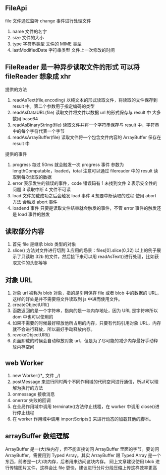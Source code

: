 ## FileApi

file 文件通过监听 change 事件进行处理文件

1. name 文件的名字
2. size 文件的大小
3. type 字符串类型 文件的 MIME 类型
4. lastModifiedDate 字符串类型 文件上一次修改的时间

## FileReader 是一种异步读取文件的形式 可以将 fileReader 想象成 xhr

提供的方法

1. readAsText(file,encoding) 以纯文本的形式读取文件，将读取的文件保存到 result 中。第二个参数用于指定编码的类型
2. readAsDataURL(file) 读取文件将文件以数据 url 的形式保存与 result 中 大多数用 base64
3. readAsBinaryString(file) 读取文件并将一个字符串保存与 result 中，字符串中的每个字符代表一个字节
4. readAsArrayBuffer(file) 读取文件将一个包含文件内容的 ArrayBuffer 保存在 result 中

提供的事件

1. progress 每过 50ms 就会触发一次 progress 事件 参数为 lengthComputable，loaded，total 注意可以通过 filereader 中的 result 读取到每次读取的数据
2. error 表示发生的错误的事件，code 错误码有 1 未找到文件 2 表示安全性的问题 3 读取中断 4 文件不可读
3. load 文件加载成功之后会触发 load 事件 4.想要中断读取的过程 使用 abort 方法 会触发 abort 事件
4. loadend 事件 只要是读取文件结束就会触发的事件，不管 error 事件的触发还是 load 事件的触发

## 读取部分内容

1. 首先 file 是继承 blob 类型的对象
2. slice() 方法对文件进行切割 3.应用的场景：files[0].slice(0,32) 以上的例子展示了只读取 32b 的文件，然后接下来可以用 readAsText()进行处理，比如获取文件的头部等等

## 对象 URL

1. 对象 url 被称为 blob 对象，指的是引用保存 file 或者 blob 中的数据的 URL，这样的好处是并不需要将文件读取到 js 中进而使用文件。
2. createObjectURl()
3. 函数返回的是一个字符串，指向的是一块内存地址，因为 URL 是字符串所以 dom 中也可以使用的
4. 如果不需要的时候最好释放他所占用的内存，只要有代码引用对象 URL，内存就不会进行释放，所以最好手动释放内存。
5. revokeObjectURl()
6. 页面卸载的时候会自动释放对象 url，但是为了尽可能的减少内存最好手动释放内存空间

## web Worker

1. new Worker(/\*_ 文件 _/)
2. postMessage 来进行同时两个不同作用域的代码空间进行通信，所以可以理解为执行的方法
3. onmessage 接收消息
4. onerror 失败的回调
5. 在全局作用域中调用 terminate()方法停止线程，在 worker 中调用 close()进行停止线程
6. 在 worker 作用域中调用 importScripts() 来进行动态的加载其他的脚本。

## arrayBuffer 数组理解

ArrayBuffer 是一(大)块内存，但不能直接访问 ArrayBuffer 里面的字节。要访问 ArrayBuffer，需要用到 Typed Array。其实 ArrayBuffer 跟 Typed Array 是一个东西，前者是一(大)块内存，后者用来访问这块内存。
网上文章建议使用 blob 进行传输图片文件，这样会比 file 更快，建议进行分片分段压缩上传这样效率更高
